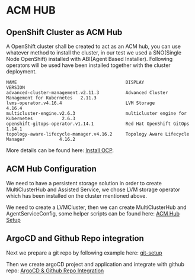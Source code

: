 # ACM HUB

## OpenShift Cluster as ACM Hub

A OpenShift cluster shall be created to act as an ACM hub, you can use whatever method to install the cluster, in our 
test we used a SNO(Single Node OpenShift) installed with ABI(Agent Based Installer). Following operators will be used 
have been installed together with the cluster deployment. 

```
NAME                                         DISPLAY                                      VERSION
advanced-cluster-management.v2.11.3          Advanced Cluster Management for Kubernetes   2.11.3
lvms-operator.v4.16.4                        LVM Storage                                  4.16.4
multicluster-engine.v2.6.3                   multicluster engine for Kubernetes           2.6.3
openshift-gitops-operator.v1.14.1            Red Hat OpenShift GitOps                     1.14.1
topology-aware-lifecycle-manager.v4.16.2     Topology Aware Lifecycle Manager             4.16.2
```

More details can be found here: [Install OCP](sno-install/README.md).

## ACM Hub Configuration

We need to have a persistent storage solution in order to create MultiClusterHub and Assisted Service, we chose LVM 
storage operator which has been installed on the cluster mentioned above. 

We need to create a LVMCluster, then we can create MultiClusterHub and AgentServiceConfig, some helper scripts can be 
found here: [ACM Hub Setup](acm-setup/README.md)

## ArgoCD and Github Repo integration

Next we prepare a git repo by following example here: [git-setup](https://github.com/openshift-kni/oran-o2ims/tree/main/docs/samples/git-setup)

Then we create argoCD project and application and integrate with github repo: [ArgoCD & Github Repo Integration](argocd-github-integration/README.md)

